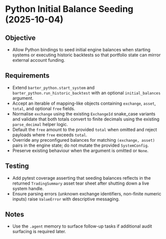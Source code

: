 # Python Initial Balance Seeding (2025-10-04)

## Objective
- Allow Python bindings to seed initial engine balances when starting systems or
  executing historic backtests so that portfolio state can mirror external
  account funding.

## Requirements
- Extend `barter_python.start_system` and `barter_python.run_historic_backtest`
  with an optional `initial_balances` argument.
- Accept an iterable of mapping-like objects containing `exchange`, `asset`,
  `total`, and optional `free` fields.
- Normalise `exchange` using the existing `ExchangeId` snake_case variants and
  validate that both totals convert to finite decimals using the existing
  `parse_decimal` helper logic.
- Default the `free` amount to the provided `total` when omitted and reject
  payloads where `free` exceeds `total`.
- Override any preconfigured balances for matching `(exchange, asset)` pairs in
  the engine state; do not mutate the provided `SystemConfig`.
- Preserve existing behaviour when the argument is omitted or `None`.

## Testing
- Add pytest coverage asserting that seeding balances reflects in the returned
  `TradingSummary` asset tear sheet after shutting down a live system handle.
- Ensure parsing errors (unknown exchange identifiers, non-finite numeric
  inputs) raise `ValueError` with descriptive messaging.

## Notes
- Use the `.agent` memory to surface follow-up tasks if additional audit
  surfacing is required later.

